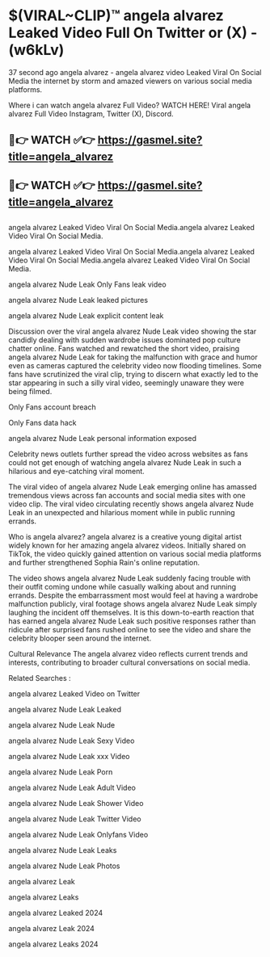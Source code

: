 # $(VIRAL~CLIP)™ angela alvarez Leaked Video Full On Twitter or (X) -(w6kLv)
37 second ago angela alvarez - angela alvarez video Leaked Viral On Social Media the internet by storm and amazed viewers on various social media platforms.

Where i can watch angela alvarez Full Video? WATCH HERE! Viral angela alvarez Full Video Instagram, Twitter (X), Discord.

## 🔴👉 WATCH ✅👉 https://gasmel.site?title=angela_alvarez
## 🔴👉 WATCH ✅👉 https://gasmel.site?title=angela_alvarez
##
angela alvarez Leaked Video Viral On Social Media.angela alvarez Leaked Video Viral On Social Media.

angela alvarez Leaked Video Viral On Social Media.angela alvarez Leaked Video Viral On Social Media.angela alvarez Leaked Video Viral On Social Media.

angela alvarez Nude Leak Only Fans leak video

angela alvarez Nude Leak leaked pictures

angela alvarez Nude Leak explicit content leak

Discussion over the viral angela alvarez Nude Leak video showing the star candidly dealing with sudden wardrobe issues dominated pop culture chatter online. Fans watched and rewatched the short video, praising angela alvarez Nude Leak for taking the malfunction with grace and humor even as cameras captured the celebrity video now flooding timelines. Some fans have scrutinized the viral clip, trying to discern what exactly led to the star appearing in such a silly viral video, seemingly unaware they were being filmed.


Only Fans account breach

Only Fans data hack

angela alvarez Nude Leak personal information exposed

Celebrity news outlets further spread the video across websites as fans could not get enough of watching angela alvarez Nude Leak in such a hilarious and eye-catching viral moment.


The viral video of angela alvarez Nude Leak emerging online has amassed tremendous views across fan accounts and social media sites with one video clip. The viral video circulating recently shows angela alvarez Nude Leak in an unexpected and hilarious moment while in public running errands.


Who is angela alvarez? angela alvarez is a creative young digital artist widely known for her amazing angela alvarez videos. Initially shared on TikTok, the video quickly gained attention on various social media platforms and further strengthened Sophia Rain's online reputation.

The video shows angela alvarez Nude Leak suddenly facing trouble with their outfit coming undone while casually walking about and running errands. Despite the embarrassment most would feel at having a wardrobe malfunction publicly, viral footage shows angela alvarez Nude Leak simply laughing the incident off themselves. It is this down-to-earth reaction that has earned angela alvarez Nude Leak such positive responses rather than ridicule after surprised fans rushed online to see the video and share the celebrity blooper seen around the internet.

Cultural Relevance The angela alvarez video reflects current trends and interests, contributing to broader cultural conversations on social media.

Related Searches :

angela alvarez Leaked Video on Twitter

angela alvarez Nude Leak Leaked

angela alvarez Nude Leak Nude

angela alvarez Nude Leak Sexy Video

angela alvarez Nude Leak xxx Video

angela alvarez Nude Leak Porn

angela alvarez Nude Leak Adult Video

angela alvarez Nude Leak Shower Video

angela alvarez Nude Leak Twitter Video

angela alvarez Nude Leak Onlyfans Video

angela alvarez Nude Leak Leaks

angela alvarez Nude Leak Photos

angela alvarez Leak

angela alvarez Leaks

angela alvarez Leaked 2024

angela alvarez Leak 2024

angela alvarez Leaks 2024

